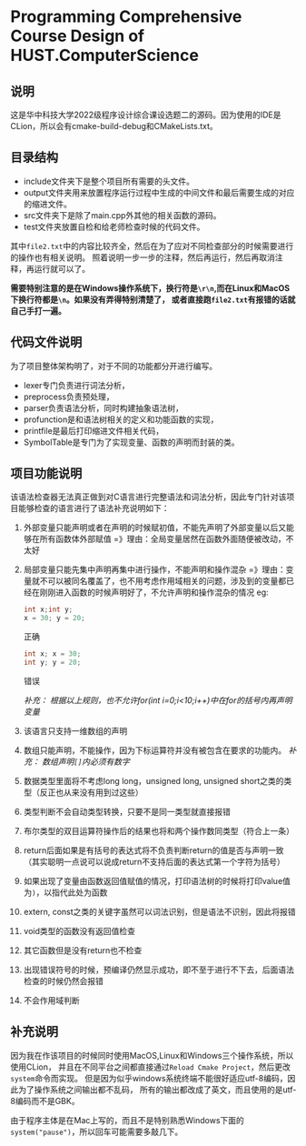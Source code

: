 # Programming Comprehensive Course Design of HUST.ComputerScience
## 说明
这是华中科技大学2022级程序设计综合课设选题二的源码。因为使用的IDE是CLion，所以会有cmake-build-debug和CMakeLists.txt。

## 目录结构
- include文件夹下是整个项目所有需要的头文件。
- output文件夹用来放置程序运行过程中生成的中间文件和最后需要生成的对应的缩进文件。
- src文件夹下是除了main.cpp外其他的相关函数的源码。
- test文件夹放置自检和给老师检查时候的代码文件。

其中`file2.txt`中的内容比较齐全，然后在为了应对不同检查部分的时候需要进行的操作也有相关说明。
照着说明一步一步的注释，然后再运行，然后再取消注释，再运行就可以了。

**需要特别注意的是在Windows操作系统下，换行符是`\r\n`,而在Linux和MacOS下换行符都是`\n`。如果没有弄得特别清楚了，
或者直接跑`file2.txt`有报错的话就自己手打一遍。**

## 代码文件说明
为了项目整体架构明了，对于不同的功能都分开进行编写。
- lexer专门负责进行词法分析， 
- preprocess负责预处理，
- parser负责语法分析，同时构建抽象语法树，
- profunction是和语法树相关的定义和功能函数的实现，
- printfile是最后打印缩进文件相关代码，
- SymbolTable是专门为了实现变量、函数的声明而封装的类。

## 项目功能说明
该语法检查器无法真正做到对C语言进行完整语法和词法分析，因此专门针对该项目能够检查的语言进行了语法补充说明如下：
1. 外部变量只能声明或者在声明的时候赋初值，不能先声明了外部变量以后又能够在所有函数体外部赋值 =》理由：全局变量居然在函数外面随便被改动，不太好
2. 局部变量只能先集中声明再集中进行操作，不能声明和操作混杂 =》理由：变量就不可以被同名覆盖了，也不用考虑作用域相关的问题，涉及到的变量都已经在刚刚进入函数的时候声明好了，不允许声明和操作混杂的情况
eg:
    ```c
    int x;int y;
    x = 30; y = 20;
    ```
    正确
    ```c
    int x; x = 30;
    int y; y = 20;
    ```
    错误

    _*补充： 根据以上规则，也不允许for(int i=0;i<10;i++)中在for的括号内再声明变量*_
3. 该语言只支持一维数组的声明
4. 数组只能声明，不能操作，因为下标运算符并没有被包含在要求的功能内。
   _*补充： 数组声明`[]`内必须有数字*_

5. 数据类型里面将不考虑long long，unsigned long, unsigned short之类的类型（反正也从来没有用到过这些）
6. 类型判断不会自动类型转换，只要不是同一类型就直接报错
7. 布尔类型的双目运算符操作后的结果也将和两个操作数同类型（符合上一条）
8. return后面如果是有括号的表达式将不负责判断return的值是否与声明一致（其实聪明一点说可以说成return不支持后面的表达式第一个字符为括号）
9. 如果出现了变量由函数返回值赋值的情况，打印语法树的时候将打印value值为`)`，以指代此处为函数
10. extern, const之类的关键字虽然可以词法识别，但是语法不识别，因此将报错
11. void类型的函数没有返回值检查
12. 其它函数但是没有return也不检查
13. 出现错误符号的时候，预编译仍然显示成功，即不至于进行不下去，后面语法检查的时候仍然会报错
14. 不会作用域判断

## 补充说明
因为我在作该项目的时候同时使用MacOS,Linux和Windows三个操作系统，所以使用CLion，
并且在不同平台之间都直接通过`Reload Cmake Project`，然后更改`system`命令而实现。
但是因为似乎windows系统终端不能很好适应utf-8编码，因此为了操作系统之间输出都不乱码，
所有的输出都改成了英文，而且使用的是utf-8编码而不是GBK。

由于程序主体是在Mac上写的，而且不是特别熟悉Windows下面的`system("pause")`，所以回车可能需要多敲几下。